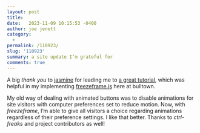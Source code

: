 ```yaml
---
layout: post
title:  
date:   2023-11-09 10:15:53 -0400
author: joe jenett
category:
  -  
permalink: /110923/
slug: '110923'
summary: a site update I’m grateful for
comments: true
---
```

<p>
A big <em>thank you</em> to <a title="credits | jasmine's journal" href="https://jasm1nii.xyz/credits/">jasmine</a> for leading me to <a title="Tutorial | Implementing Freezeframe JS - Bechno Kid's Hideout" href="https://bechnokid.neocities.org/resources/tut_freezeframe">a great tutorial</a>, which was helpful in my implementing <a title="GitHub - ctrl-freaks/freezeframe.js: freezeframe.js is a library that pauses animated .gifs and enables them to animate on mouse hover / mouse click / touch event, or with trigger / release functions." href="https://github.com/ctrl-freaks/freezeframe.js/">freezeframe.js</a> here at bulltown.
</p>
<p>
My old way of dealing with animated buttons was to disable animations for site visitors with computer preferences set to reduce motion. Now, with <em>freezeframe</em>, I’m able to give all visitors a choice regarding animations regardless of their preference settings. I like that better. Thanks to <em>ctrl-freaks</em> and project contributors as well!
</p>

<a href="https://brid.gy/publish/mastodon"></a>